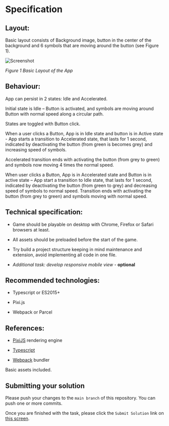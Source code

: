 
# Specification

## Layout:

Basic layout consists of Background image, button in the center of the background and 6 symbols that are moving around the button (see Figure 1).

![Screenshot](src/assets/sample/img.png)

*Figure 1 Basic Layout of the App*

## Behaviour:

App can persist in 2 states: Idle and Accelerated.

Initial state is Idle – Button is activated, and symbols are moving around Button with normal speed along a circular path.

States are toggled with Button click.

When a user clicks a Button, App is in Idle state and button is in Active state - App starts a transition to Accelerated state, that lasts for 1 second, indicated by deactivating the button (from green is becomes grey) and increasing speed of symbols.

Accelerated transition ends with activating the button (from grey to green) and symbols now moving 4 times the normal speed.

When user clicks a Button, App is in Accelerated state and Button is in active state – App start a transition to Idle state, that lasts for 1 second, indicated by deactivating the button (from green to grey) and decreasing speed of symbols to normal speed.
Transition ends with activating the button (from grey to green) and symbols moving with normal speed.

## Technical specification:

* Game should be playable on desktop with Chrome, Firefox or Safari browsers at least.

* All assets should be preloaded before the start of the game.

* Try build a project structure keeping in mind maintenance and extension, avoid implementing all code in one file.

*  _Additional task: develop responsive mobile view_ - **optional**

## Recommended technologies:

* Typescript or ES2015+

* Pixi.js

* Webpack or Parcel

## References:

* [PixiJS](https://www.pixijs.com/) rendering engine

* [Typescript](https://www.typescriptlang.org/)

* [Webpack](https://webpack.js.org/) bundler

  

Basic assets included.
## Submitting your solution

Please push your changes to the `main branch` of this repository. You can push one or more commits. <br>

Once you are finished with the task, please click the `Submit Solution` link on <a href="https://app.codescreen.com/candidate/cc7aa284-9a21-47a5-83a0-cfa5b73c1831" target="_blank">this screen</a>.